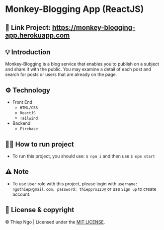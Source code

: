 # Monkey-Blogging App (ReactJS)
##

## 🔗 Link Project: https://monkey-blogging-app.herokuapp.com

## 💡 Introduction

Monkey-Blogging is a blog service that enables you to publish on a subject and share it with the public. You may examine a detail of each post and search for posts or users that are already on the page.

## ⚙️ Technology

- Front End
  - `HTML/CSS`
  - `ReactJS`
  - `Tailwind`
- Backend
  - `Firebase`

## 🏃‍♂️ How to run project

- To run this project, you should use: `$ npm i` and then use `$ npm start`


## ⚠️ Note

- To use `User` role with this project, please login with `username: ngothiep@gmail.com; password: thieppro123@` or use `Sign up` to create account.

## 📍 License & copyright

© Thiep Ngo | Licensed under the [MIT LICENSE](LICENSE).
